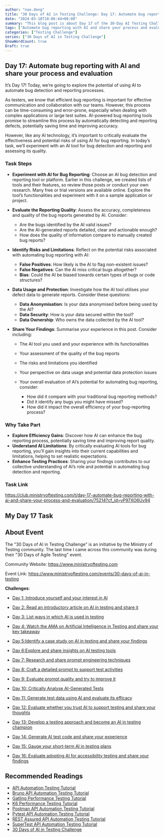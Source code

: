 ```yaml
---
author: "nao.deng"
title: "30 Days of AI in Testing Challenge: Day 17: Automate bug reporting with AI and share your process and evaluation"
date: "2024-03-18T10:06:44+08:00"
summary: "This blog post is about Day 17 of the 30-Day AI Testing Challenge, looking at automating bug reporting with AI and sharing your personal process and evaluation results. The article may cover the author's process for automating defect reporting using AI technology, including tool selection, implementation methodology, benefits of automating the process, and evaluation results. By sharing the process and evaluation results of automated defect reporting, readers will learn about the authors' experiences and lessons learned in practice, as well as the potential of AI technologies to improve the efficiency of defect management. This series promises to provide an opportunity for testing professionals to understand and explore the use of AI to automate defect reporting and to promote technological advancement and innovation in the industry."
tags: ["Automate bug reporting with AI and share your process and evaluation","prompt engineering","Prompt","AI"]
categories: ["Testing Challenge"]
series: ["30 Days of AI in Testing Challenge"]
ShowWordCount: true
Draft: true
---
```


## Day 17: Automate bug reporting with AI and share your process and evaluation

It’s Day 17! Today, we’re going to explore the potential of using AI to automate bug detection and reporting processes.

As testers, we know that efficient bug reporting is important for effective communication and collaboration with our teams. However, this process can be time-consuming and error-prone, especially when dealing with complex applications or large test suites. AI-powered bug reporting tools promise to streamline this process by automatically detecting and reporting defects, potentially saving time and improving accuracy.

However, like any AI technology, it’s important to critically evaluate the effectiveness and potential risks of using AI for bug reporting. In today’s task, we’ll experiment with an AI tool for bug detection and reporting and assessing its quality.

### Task Steps

- **Experiment with AI for Bug Reporting**: Choose an AI bug detection and reporting tool or platform. Earlier in this challenge, we created lists of tools and their features, so review those posts or conduct your own research. Many free or trial versions are available online. Explore the tool’s functionalities and experiment with it on a sample application or project.

- **Evaluate the Reporting Quality**: Assess the accuracy, completeness and quality of the bug reports generated by AI. Consider:

  - Are the bugs identified by the AI valid issues?
  - Are the AI-generated reports detailed, clear and actionable enough?
  - How does the quality of information compare to manually created bug reports?

- **Identify Risks and Limitations**: Reflect on the potential risks associated with automating bug reporting with AI:
  
  - **False Positives**: How likely is the AI to flag non-existent issues?
  - **False Negatives**: Can the AI miss critical bugs altogether?
  - **Bias**: Could the AI be biased towards certain types of bugs or code structures?

- **Data Usage and Protection**: Investigate how the AI tool utilises your defect data to generate reports. Consider these questions:

  - **Data Anonymisation**: Is your data anonymised before being used by the AI?
  - **Data Security**: How is your data secured within the tool?
  - **Data Ownership**: Who owns the data collected by the AI tool?

- **Share Your Findings**: Summarise your experience in this post. Consider including:

  - The AI tool you used and your experience with its functionalities
  - Your assessment of the quality of the bug reports
  - The risks and limitations you identified
  - Your perspective on data usage and potential data protection issues
  - Your overall evaluation of AI’s potential for automating bug reporting, consider:

    - How did it compare with your traditional bug reporting methods?
    - Did it identify any bugs you might have missed?
    - How did it impact the overall efficiency of your bug-reporting process?

### Why Take Part

- **Explore Efficiency Gains**: Discover how AI can enhance the bug reporting process, potentially saving time and improving report quality.
- **Understand AI Limitations**: By critically evaluating AI tools for bug reporting, you’ll gain insights into their current capabilities and limitations, helping to set realistic expectations.
- **Enhance Testing Practices**: Sharing your findings contributes to our collective understanding of AI’s role and potential in automating bug detection and reporting.

### Task Link

<https://club.ministryoftesting.com/t/day-17-automate-bug-reporting-with-ai-and-share-your-process-and-evaluation/75214?cf_id=vP97XO6Uv94>

## My Day 17 Task

## About Event

The "30 Days of AI in Testing Challenge" is an initiative by the Ministry of Testing community. The last time I came across this community was during their "30 Days of Agile Testing" event.

Community Website: <https://www.ministryoftesting.com>

Event Link: <https://www.ministryoftesting.com/events/30-days-of-ai-in-testing>

**Challenges**:

- [Day 1: Introduce yourself and your interest in AI](https://naodeng.com.cn/posts/event/30-days-of-ai-in-testing-day-1-introduce-yourself-and-your-interest-in-ai/)
- [Day 2: Read an introductory article on AI in testing and share it](https://naodeng.com.cn/posts/event/30-days-of-ai-in-testing-day-2-read-an-introductory-article-on-ai-in-testing-and-share-it/)
- [Day 3: List ways in which AI is used in testing](https://naodeng.com.cn/posts/event/30-days-of-ai-in-testing-day-3-list-ways-in-which-ai-is-used-in-testing/)
- [Day 4: Watch the AMA on Artificial Intelligence in Testing and share your key takeaway](https://naodeng.com.cn/posts/event/30-days-of-ai-in-testing-day-4-watch-the-ama-on-artificial-intelligence-in-testing-and-share-your-key-takeaway/)
- [Day 5:Identify a case study on AI in testing and share your findings](https://naodeng.com.cn/posts/event/30-days-of-ai-in-testing-day-5-identify-a-case-study-on-ai-in-testing-and-share-your-findings/)
- [Day 6:Explore and share insights on AI testing tools](https://naodeng.com.cn/posts/event/30-days-of-ai-in-testing-day-6-explore-and-share-insights-on-ai-testing-tools/)
- [Day 7: Research and share prompt engineering techniques](https://naodeng.com.cn/posts/event/30-days-of-ai-in-testing-day-7-research-and-share-prompt-engineering-techniques/)
- [Day 8: Craft a detailed prompt to support test activities](https://naodeng.com.cn/posts/event/30-days-of-ai-in-testing-day-8-craft-a-detailed-prompt-to-support-test-activities/)
- [Day 9: Evaluate prompt quality and try to improve it](https://naodeng.com.cn/posts/event/30-days-of-ai-in-testing-day-9-evaluate-prompt-quality-and-try-to-improve-it/)
- [Day 10: Critically Analyse AI-Generated Tests](https://naodeng.com.cn/posts/event/30-days-of-ai-in-testing-day-10-critically-analyse-ai-generated-tests/)
- [Day 11: Generate test data using AI and evaluate its efficacy](https://naodeng.com.cn/posts/event/30-days-of-ai-in-testing-day-11-generate-test-data-using-ai-and-evaluate-its-efficacy/)
- [Day 12: Evaluate whether you trust AI to support testing and share your thoughts](https://naodeng.com.cn/posts/event/30-days-of-ai-in-testing-day-12-evaluate-whether-you-trust-ai-to-support-testing-and-share-your-thoughts/)
- [Day 13: Develop a testing approach and become an AI in testing champion](https://naodeng.com.cn/posts/event/30-days-of-ai-in-testing-day-13-develop-a-testing-approach-and-become-an-ai-in-testing-champion/)

- [Day 14: Generate AI test code and share your experience](https://naodeng.com.cn/posts/event/30-days-of-ai-in-testing-day-14-generate-ai-test-code-and-share-your-experience/)

- [Day 15: Gauge your short-term AI in testing plans](https://naodeng.com.cn/posts/event/30-days-of-ai-in-testing-day-15-gauge-your-short-term-ai-in-testing-plans/)

- [Day 16: Evaluate adopting AI for accessibility testing and share your findings](https://naodeng.com.cn/posts/event/30-days-of-ai-in-testing-day-16-evaluate-adopting-ai-for-accessibility-testing-and-share-your-findings/)

## Recommended Readings

- [API Automation Testing Tutorial](https://naodeng.com.cn/series/api-automation-testing-tutorial/)
- [Bruno API Automation Testing Tutorial](https://naodeng.com.cn/series/bruno-api-automation-testing-tutorial/)
- [Gatling Performance Testing Tutorial](https://naodeng.com.cn/series/gatling-performance-testing-tutorial/)
- [K6 Performance Testing Tutorial](https://naodeng.com.cn/series/k6-performance-testing-tutorial/)
- [Postman API Automation Testing Tutorial](https://naodeng.com.cn/series/postman-api-automation-testing-tutorial/)
- [Pytest API Automation Testing Tutorial](https://naodeng.com.cn/series/pytest-api-automation-testing-tutorial/)
- [REST Assured API Automation Testing Tutorial](https://naodeng.com.cn/series/rest-assured-api-automation-testing-tutorial/)
- [SuperTest API Automation Testing Tutorial](https://naodeng.com.cn/series/supertest-api-automation-testing-tutorial/)
- [30 Days of AI in Testing Challenge](https://naodeng.com.cn/series/30-days-of-ai-in-testing-challenge/)